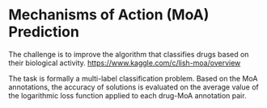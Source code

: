 # Mechanisms of Action (MoA) Prediction
The challenge is to improve the algorithm that classifies drugs based on their biological activity.
https://www.kaggle.com/c/lish-moa/overview

The task is formally a multi-label classification problem. Based on the MoA annotations, the accuracy of solutions is evaluated on the average value of the logarithmic loss function applied to each drug-MoA annotation pair.
